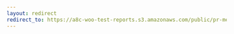 ```yaml
---
layout: redirect
redirect_to: https://a8c-woo-test-reports.s3.amazonaws.com/public/pr-merge/44800/e2e/index.html
---
```

